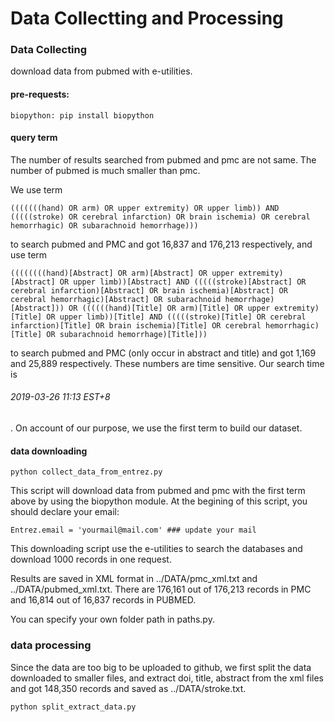 # Data Collectting and Processing

### Data Collecting
download data from pubmed with e-utilities.

#### pre-requests:

    biopython: pip install biopython

<!-- results of search from pubmed central
![search results of pubmed central ](FIG/search_his.png)
 -->

#### query term
The number of results searched from pubmed and pmc are not same. The number of pubmed is much smaller than pmc.

We use term

    (((((((hand) OR arm) OR upper extremity) OR upper limb)) AND (((((stroke) OR cerebral infarction) OR brain ischemia) OR cerebral hemorrhagic) OR subarachnoid hemorrhage)))

to search pubmed and PMC and got 16,837 and 176,213 respectively, and use term

    ((((((((hand)[Abstract] OR arm)[Abstract] OR upper extremity)[Abstract] OR upper limb))[Abstract] AND (((((stroke)[Abstract] OR cerebral infarction)[Abstract] OR brain ischemia)[Abstract] OR cerebral hemorrhagic)[Abstract] OR subarachnoid hemorrhage)[Abstract])) OR ((((((hand)[Title] OR arm)[Title] OR upper extremity)[Title] OR upper limb))[Title] AND (((((stroke)[Title] OR cerebral infarction)[Title] OR brain ischemia)[Title] OR cerebral hemorrhagic)[Title] OR subarachnoid hemorrhage)[Title]))

to search pubmed and PMC (only occur in abstract and title) and got 1,169 and 25,889 respectively. These numbers are time sensitive. Our search time is
###### 2019-03-26 11:13 EST+8
. On account of our purpose, we use the first term to build our dataset.

#### data downloading

    python collect_data_from_entrez.py

This script will download data from pubmed and pmc with the first term above by using the biopython module. At the begining of this script, you should declare your email:

    Entrez.email = 'yourmail@mail.com' ### update your mail

This downloading script use the e-utilities to search the databases and download 1000 records in one request.

Results are saved in XML format in ../DATA/pmc_xml.txt and ../DATA/pubmed_xml.txt. There are 176,161 out of 176,213 records in PMC and 16,814 out of 16,837 records in PUBMED.

You can specify your own folder path in paths.py.

### data processing
Since the data are too big to be uploaded to github, we first split the data downloaded to smaller files, and extract doi, title, abstract from the xml files and got 148,350 records and saved as ../DATA/stroke.txt.

    python split_extract_data.py



